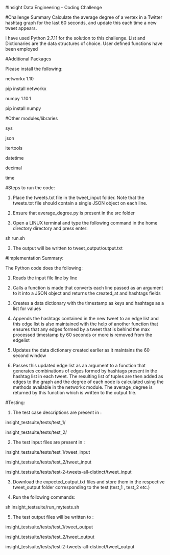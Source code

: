 #Insight Data Engineering - Coding Challenge

#Challenge Summary
Calculate the average degree of a vertex in a Twitter hashtag graph for the last 60 seconds, and update this each time a new tweet appears.

I have used Python 2.7.11 for the solution to this challenge. List and Dictionaries are the data structures of choice. User defined functions have been employed

#Additional Packages

Please install the following:

networkx 1.10

pip install networkx

numpy 1.10.1

pip install numpy

#Other modules/libraries

sys

json

itertools

datetime

decimal

time


#Steps to run the code:

1) Place the tweets.txt file in the tweet_input folder. Note that the tweets.txt file should contain a single JSON object on each line.

2) Ensure that average_degree.py is present in the src folder

2) Open a LINUX terminal and type the following command in the home directory directory and press enter:

sh run.sh

3) The output will be written to tweet_output/output.txt

#Implementation Summary:

The Python code does the following:

1) Reads the input file line by line

2) Calls a function is made that converts each line passed as an argument to it into a JSON object and returns the created_at and hashtags fields

3) Creates a data dictionary with the timestamp as keys and hashtags as a list for values

4) Appends the hashtags contained in the new tweet to an edge list and this edge list is also maintained with the help of another function that
   ensures that any edges formed by a tweet that is behind the max processed timestamp by 60 seconds or more is removed from the edgelist
   
5) Updates the data dictionary created earlier as it maintains the 60 second window

6) Passes this updated edge list as an argument to a function that generates combinations of edges formed by hashtags present in the hashtag list in each tweet. The resulting list of tuples are then added as edges to the graph and the degree of each node is calculated using the methods available in the networkx module. The average_degree is returned by this function which is written to the output file.


#Testing:

1) The test case descriptions are present in :

insight_testsuite/tests/test_1/

insight_testsuite/tests/test_2/

2) The test input files are present in :

insight_testsuite/tests/test_1/tweet_input

insight_testsuite/tests/test_2/tweet_input

insight_testsuite/tests/test-2-tweets-all-distinct/tweet_input


3) Download the expected_output.txt files and store them in the respective tweet_output folder corresponding to the test (test_1 , test_2 etc.)

4) Run the following commands:

sh insight_testsuite/run_mytests.sh


5) The test output files will be written to :

insight_testsuite/tests/test_1/tweet_output

insight_testsuite/tests/test_2/tweet_output

insight_testsuite/tests/test-2-tweets-all-distinct/tweet_output
